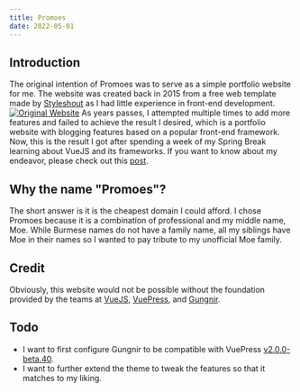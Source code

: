 ```yaml
---
title: Promoes
date: 2022-05-01
---
```


## Introduction
The original intention of Promoes was to serve as a simple portfolio website for me. The website was created back in 2015 from a free web template made by [Styleshout](http://www.styleshout.com/) as I had little experience in front-end development. 
[![Original Website](/img/about/original-website.png)](https://www1.chapman.edu/~thu105/)
As years passes, I attempted multiple times to add more features and failed to achieve the result I desired, which is a portfolio website with blogging features based on a popular front-end framework. Now, this is the result I got after spending a week of my Spring Break learning about VueJS and its frameworks. If you want to know about my endeavor, please check out this [post](/post/2022/05/01/promoes/).

## Why the name "Promoes"?
The short answer is it is the cheapest domain I could afford. I chose Promoes because it is a combination of professional and my middle name, Moe. While Burmese names do not have a family name, all my siblings have Moe in their names so I wanted to pay tribute to my unofficial Moe family.  

## Credit
Obviously, this website would not be possible without the foundation provided by the teams at [VueJS](https://vuejs.org/), [VuePress](https://v2.vuepress.vuejs.org/), and [Gungnir](https://v2-vuepress-theme-gungnir.vercel.app/).

## Todo
- I want to first configure Gungnir to be compatible with VuePress [v2.0.0-beta.40](https://github.com/vuepress/vuepress-next/compare/v2.0.0-beta.39...v2.0.0-beta.40).
- I want to further extend the theme to tweak the features so that it matches to my liking.